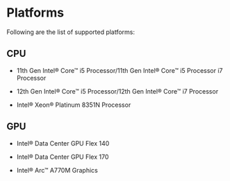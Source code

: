 # Platforms

Following are the list of supported platforms:

## CPU

- 11th Gen Intel® Core™ i5 Processor/11th Gen Intel® Core™ i5 Processor i7 Processor

- 12th Gen Intel® Core™ i5 Processor/12th Gen Intel® Core™ i7 Processor

- Intel® Xeon® Platinum 8351N Processor

## GPU

- Intel® Data Center GPU Flex 140

- Intel® Data Center GPU Flex 170

- Intel® Arc™ A770M Graphics
